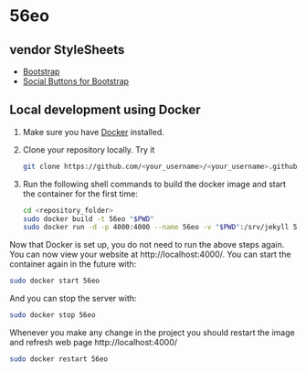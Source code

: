 56eo
=================

## vendor StyleSheets

- [Bootstrap](https://getbootstrap.com/docs/3.3/css/)
- [Social Buttons for Bootstrap](http://lipis.github.io/bootstrap-social/)

## Local development using Docker

1. Make sure you have [Docker](https://www.docker.com/) installed.

2. Clone your repository locally. Try it

    ```bash
    git clone https://github.com/<your_username>/<your_username>.github.io.git
    ```

3. Run the following shell commands to build the docker image and start the container for the first time:

    ```bash
    cd <repository_folder>
    sudo docker build -t 56eo "$PWD"
    sudo docker run -d -p 4000:4000 --name 56eo -v "$PWD":/srv/jekyll 56eo
    ```


Now that Docker is set up, you do not need to run the above steps again. You can now view your website at http://localhost:4000/. You can start the container again in the future with:

```bash
sudo docker start 56eo
```

And you can stop the server with:

```bash
sudo docker stop 56eo
```

Whenever you make any change in the project you should restart the image
and refresh web page http://localhost:4000/
```bash
sudo docker restart 56eo
```
